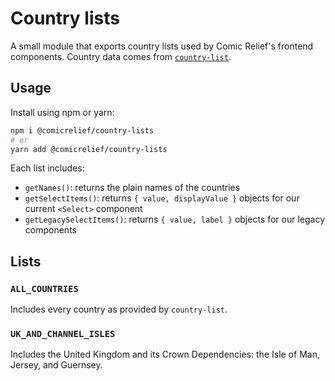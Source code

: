 # Country lists

A small module that exports country lists used by Comic Relief's frontend components. Country data comes from [`country-list`](https://www.npmjs.com/package/country-list).

## Usage

Install using npm or yarn:

```sh
npm i @comicrelief/country-lists
# or
yarn add @comicrelief/country-lists
```

Each list includes:

- `getNames()`: returns the plain names of the countries
- `getSelectItems()`: returns `{ value, displayValue }` objects for our current `<Select>` component
- `getLegacySelectItems()`: returns `{ value, label }` objects for our legacy components

## Lists

### `ALL_COUNTRIES`

Includes every country as provided by `country-list`.

### `UK_AND_CHANNEL_ISLES`

Includes the United Kingdom and its Crown Dependencies: the Isle of Man, Jersey, and Guernsey.
